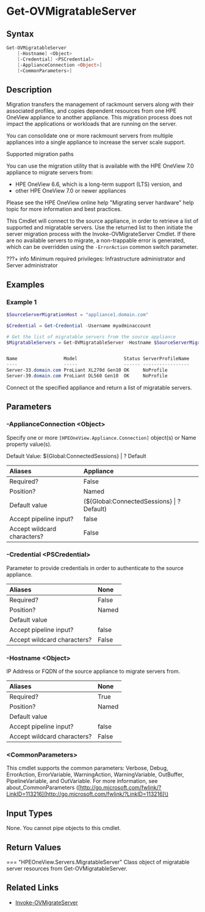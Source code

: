 ﻿---
description: Establish connection to source appliance and retrieve a list of servers that are available to migrate.
---

# Get-OVMigratableServer

## Syntax

```powershell
Get-OVMigratableServer
    [-Hostname] <Object>
    [-Credential] <PSCredential>
    [-ApplianceConnection <Object>]
    [<CommonParameters>]
```

## Description

Migration transfers the management of rackmount servers along with their associated profiles, and copies dependent resources from one HPE OneView appliance to another appliance. This migration process does not impact the applications or workloads that are running on the server.

You can consolidate one or more rackmount servers from multiple appliances into a single appliance to increase the server scale support.

Supported migration paths

You can use the migration utility that is available with the HPE OneView 7.0 appliance to migrate servers from:

* HPE OneView 6.6, which is a long-term support (LTS) version, and
* other HPE OneView 7.0 or newer appliances

Please see the HPE OneView online help "Migrating server hardware" help topic for more information and best practices.

This Cmdlet will connect to the source appliance, in order to retrieve a list of supported and migratable servers.  Use the returned list to then initiate the server migration process with the Invoke-OVMigrateServer Cmdlet.  If there are no available servers to migrate, a non-trappable error is generated, which can be overridden using the `-ErrorAction` common switch parameter.

???+ info
    Minimum required privileges: Infrastructure administrator and Server administrator

## Examples

###  Example 1 

```powershell
$SourceServerMigrationHost = "appliance1.domain.com"

$Credential = Get-Credential -Username myadminaccount

# Get the list of migratable servers from the source appliance
$MigratableServers = Get-OVMigratableServer -Hostname $SourceServerMigrationHost -Credential $Credential


Name                 Model                 Status ServerProfileName
----                 -----                 ------ -----------------
Server-33.domain.com ProLiant XL270d Gen10 OK     NoProfile
Server-39.domain.com ProLiant DL560 Gen10  OK     NoProfile
```

Connect ot the specified appliance and return a list of migratable servers.

## Parameters

### -ApplianceConnection &lt;Object&gt;

Specify one or more `[HPEOneView.Appliance.Connection]` object(s) or Name property value(s).

Default Value: ${Global:ConnectedSessions} | ? Default

| Aliases | Appliance |
| :--- | :--- |
| Required? | False |
| Position? | Named |
| Default value | (${Global:ConnectedSessions} &vert; ? Default) |
| Accept pipeline input? | false |
| Accept wildcard characters? | False |

### -Credential &lt;PSCredential&gt;

Parameter to provide credentials in order to authenticate to the source appliance.

| Aliases | None |
| :--- | :--- |
| Required? | False |
| Position? | Named |
| Default value |  |
| Accept pipeline input? | false |
| Accept wildcard characters? | False |

### -Hostname &lt;Object&gt;

IP Address or FQDN of the source appliance to migrate servers from.

| Aliases | None |
| :--- | :--- |
| Required? | True |
| Position? | Named |
| Default value |  |
| Accept pipeline input? | false |
| Accept wildcard characters? | False |

### &lt;CommonParameters&gt;

This cmdlet supports the common parameters: Verbose, Debug, ErrorAction, ErrorVariable, WarningAction, WarningVariable, OutBuffer, PipelineVariable, and OutVariable. For more information, see about\_CommonParameters \([http://go.microsoft.com/fwlink/?LinkID=113216](http://go.microsoft.com/fwlink/?LinkID=113216)\)

## Input Types

None.  You cannot pipe objects to this cmdlet.


## Return Values

=== "HPEOneView.Servers.MigratableServer"
    Class object of migratable server resources from Get-OVMigratableServer.
    

## Related Links

* [Invoke-OVMigrateServer](invoke-ovmigrateserver.md)
